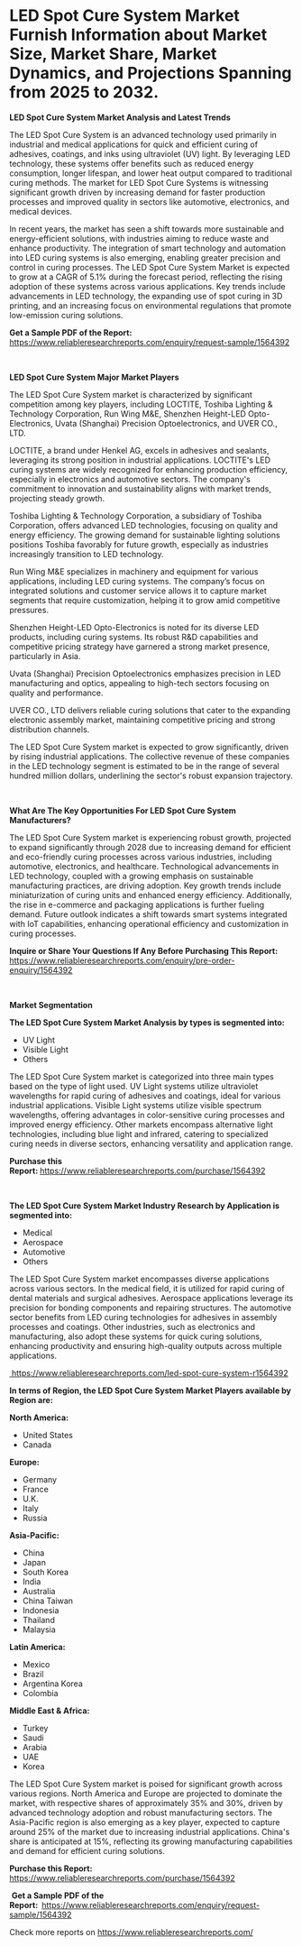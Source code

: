 <p><h1>LED Spot Cure System Market Furnish Information about Market Size, Market Share, Market Dynamics, and Projections Spanning from 2025 to 2032.</h1></p><p><strong>LED Spot Cure System Market Analysis and Latest Trends</strong></p>
<p><p>The LED Spot Cure System is an advanced technology used primarily in industrial and medical applications for quick and efficient curing of adhesives, coatings, and inks using ultraviolet (UV) light. By leveraging LED technology, these systems offer benefits such as reduced energy consumption, longer lifespan, and lower heat output compared to traditional curing methods. The market for LED Spot Cure Systems is witnessing significant growth driven by increasing demand for faster production processes and improved quality in sectors like automotive, electronics, and medical devices.</p><p>In recent years, the market has seen a shift towards more sustainable and energy-efficient solutions, with industries aiming to reduce waste and enhance productivity. The integration of smart technology and automation into LED curing systems is also emerging, enabling greater precision and control in curing processes. The LED Spot Cure System Market is expected to grow at a CAGR of 5.1% during the forecast period, reflecting the rising adoption of these systems across various applications. Key trends include advancements in LED technology, the expanding use of spot curing in 3D printing, and an increasing focus on environmental regulations that promote low-emission curing solutions.</p></p>
<p><strong>Get a Sample PDF of the Report:&nbsp;</strong> <a href="https://www.reliableresearchreports.com/enquiry/request-sample/1564392?utm_campaign=2797&utm_medium=2&utm_source=Github&utm_content=ia&utm_term=11042025&utm_id=led-spot-cure-system">https://www.reliableresearchreports.com/enquiry/request-sample/1564392</a></p>
<p>&nbsp;</p>
<p><strong>LED Spot Cure System Major Market Players</strong></p>
<p><p>The LED Spot Cure System market is characterized by significant competition among key players, including LOCTITE, Toshiba Lighting & Technology Corporation, Run Wing M&E, Shenzhen Height-LED Opto-Electronics, Uvata (Shanghai) Precision Optoelectronics, and UVER CO., LTD. </p><p>LOCTITE, a brand under Henkel AG, excels in adhesives and sealants, leveraging its strong position in industrial applications. LOCTITE's LED curing systems are widely recognized for enhancing production efficiency, especially in electronics and automotive sectors. The company's commitment to innovation and sustainability aligns with market trends, projecting steady growth.</p><p>Toshiba Lighting & Technology Corporation, a subsidiary of Toshiba Corporation, offers advanced LED technologies, focusing on quality and energy efficiency. The growing demand for sustainable lighting solutions positions Toshiba favorably for future growth, especially as industries increasingly transition to LED technology.</p><p>Run Wing M&E specializes in machinery and equipment for various applications, including LED curing systems. The company’s focus on integrated solutions and customer service allows it to capture market segments that require customization, helping it to grow amid competitive pressures.</p><p>Shenzhen Height-LED Opto-Electronics is noted for its diverse LED products, including curing systems. Its robust R&D capabilities and competitive pricing strategy have garnered a strong market presence, particularly in Asia. </p><p>Uvata (Shanghai) Precision Optoelectronics emphasizes precision in LED manufacturing and optics, appealing to high-tech sectors focusing on quality and performance. </p><p>UVER CO., LTD delivers reliable curing solutions that cater to the expanding electronic assembly market, maintaining competitive pricing and strong distribution channels.</p><p>The LED Spot Cure System market is expected to grow significantly, driven by rising industrial applications. The collective revenue of these companies in the LED technology segment is estimated to be in the range of several hundred million dollars, underlining the sector's robust expansion trajectory.</p></p>
<p>&nbsp;</p>
<p><strong>What Are The Key Opportunities For LED Spot Cure System Manufacturers?</strong></p>
<p><p>The LED Spot Cure System market is experiencing robust growth, projected to expand significantly through 2028 due to increasing demand for efficient and eco-friendly curing processes across various industries, including automotive, electronics, and healthcare. Technological advancements in LED technology, coupled with a growing emphasis on sustainable manufacturing practices, are driving adoption. Key growth trends include miniaturization of curing units and enhanced energy efficiency. Additionally, the rise in e-commerce and packaging applications is further fueling demand. Future outlook indicates a shift towards smart systems integrated with IoT capabilities, enhancing operational efficiency and customization in curing processes.</p></p>
<p><strong>Inquire or Share Your Questions If Any Before Purchasing This Report:</strong> <a href="https://www.reliableresearchreports.com/enquiry/pre-order-enquiry/1564392?utm_campaign=2797&utm_medium=2&utm_source=Github&utm_content=ia&utm_term=11042025&utm_id=led-spot-cure-system">https://www.reliableresearchreports.com/enquiry/pre-order-enquiry/1564392</a></p>
<p>&nbsp;</p>
<p><strong>Market Segmentation</strong></p>
<p><strong>The LED Spot Cure System Market Analysis by types is segmented into:</strong></p>
<p><ul><li>UV Light</li><li>Visible Light</li><li>Others</li></ul></p>
<p><p>The LED Spot Cure System market is categorized into three main types based on the type of light used. UV Light systems utilize ultraviolet wavelengths for rapid curing of adhesives and coatings, ideal for various industrial applications. Visible Light systems utilize visible spectrum wavelengths, offering advantages in color-sensitive curing processes and improved energy efficiency. Other markets encompass alternative light technologies, including blue light and infrared, catering to specialized curing needs in diverse sectors, enhancing versatility and application range.</p></p>
<p><strong>Purchase this Report:&nbsp;</strong><a href="https://www.reliableresearchreports.com/purchase/1564392?utm_campaign=2797&utm_medium=2&utm_source=Github&utm_content=ia&utm_term=11042025&utm_id=led-spot-cure-system">https://www.reliableresearchreports.com/purchase/1564392</a></p>
<p>&nbsp;</p>
<p><strong>The LED Spot Cure System Market Industry Research by Application is segmented into:</strong></p>
<p><ul><li>Medical</li><li>Aerospace</li><li>Automotive</li><li>Others</li></ul></p>
<p><p>The LED Spot Cure System market encompasses diverse applications across various sectors. In the medical field, it is utilized for rapid curing of dental materials and surgical adhesives. Aerospace applications leverage its precision for bonding components and repairing structures. The automotive sector benefits from LED curing technologies for adhesives in assembly processes and coatings. Other industries, such as electronics and manufacturing, also adopt these systems for quick curing solutions, enhancing productivity and ensuring high-quality outputs across multiple applications.</p></p>
<p><a href="https://www.reliableresearchreports.com/led-spot-cure-system-r1564392?utm_campaign=2797&utm_medium=2&utm_source=Github&utm_content=ia&utm_term=11042025&utm_id=led-spot-cure-system">&nbsp;https://www.reliableresearchreports.com/led-spot-cure-system-r1564392</a></p>
<p><strong>In terms of Region, the LED Spot Cure System Market Players available by Region are:</strong></p>
<p>
    <p> <strong> North America: </strong>
        <ul>
            <li>United States</li>
            <li>Canada</li>
        </ul>
        </p> 
    <p> <strong> Europe: </strong>
        <ul>
            <li>Germany</li>
            <li>France</li>
            <li>U.K.</li>
            <li>Italy</li>
            <li>Russia</li>
        </ul>
        </p> 
    <p> <strong> Asia-Pacific: </strong>
        <ul>
            <li>China</li>
            <li>Japan</li>
            <li>South Korea</li>
            <li>India</li>
            <li>Australia</li>
            <li>China Taiwan</li>
            <li>Indonesia</li>
            <li>Thailand</li>
            <li>Malaysia</li>
        </ul>
        </p> 
    <p> <strong> Latin America: </strong>
        <ul>
            <li>Mexico</li>
            <li>Brazil</li>
            <li>Argentina Korea</li>
            <li>Colombia</li>
        </ul>
        </p> 
    <p> <strong> Middle East & Africa: </strong>
        <ul>
            <li>Turkey</li>
            <li>Saudi</li>
            <li>Arabia</li>
            <li>UAE</li>
            <li>Korea</li>
        </ul>
    </p>
    </p>
<p><p>The LED Spot Cure System market is poised for significant growth across various regions. North America and Europe are projected to dominate the market, with respective shares of approximately 35% and 30%, driven by advanced technology adoption and robust manufacturing sectors. The Asia-Pacific region is also emerging as a key player, expected to capture around 25% of the market due to increasing industrial applications. China's share is anticipated at 15%, reflecting its growing manufacturing capabilities and demand for efficient curing solutions.</p></p>
<p><strong>Purchase this Report: </strong><a href="https://www.reliableresearchreports.com/purchase/1564392?utm_campaign=2797&utm_medium=2&utm_source=Github&utm_content=ia&utm_term=11042025&utm_id=led-spot-cure-system">https://www.reliableresearchreports.com/purchase/1564392</a></p>
<p>&nbsp;<strong>Get a Sample PDF of the Report:&nbsp;&nbsp;</strong><a href="https://www.reliableresearchreports.com/enquiry/request-sample/1564392?utm_campaign=2797&utm_medium=2&utm_source=Github&utm_content=ia&utm_term=11042025&utm_id=led-spot-cure-system">https://www.reliableresearchreports.com/enquiry/request-sample/1564392</a></p>
<p><strong></strong></p>
<p>Check more reports on <a href="https://www.reliableresearchreports.com/?utm_campaign=2797&utm_medium=2&utm_source=Github&utm_content=ia&utm_term=11042025&utm_id=led-spot-cure-system">https://www.reliableresearchreports.com/</a></p>
